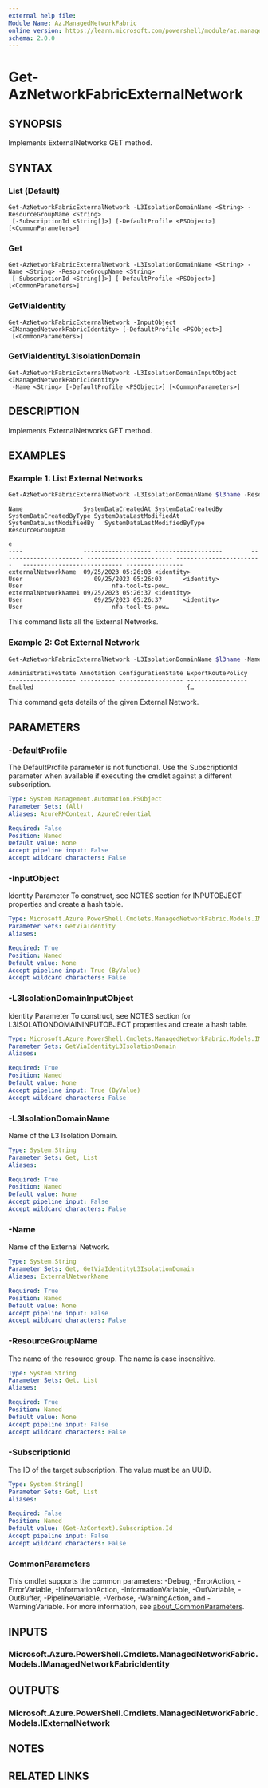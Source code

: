 ```yaml
---
external help file:
Module Name: Az.ManagedNetworkFabric
online version: https://learn.microsoft.com/powershell/module/az.managednetworkfabric/get-aznetworkfabricexternalnetwork
schema: 2.0.0
---
```


# Get-AzNetworkFabricExternalNetwork

## SYNOPSIS
Implements ExternalNetworks GET method.

## SYNTAX

### List (Default)
```
Get-AzNetworkFabricExternalNetwork -L3IsolationDomainName <String> -ResourceGroupName <String>
 [-SubscriptionId <String[]>] [-DefaultProfile <PSObject>] [<CommonParameters>]
```

### Get
```
Get-AzNetworkFabricExternalNetwork -L3IsolationDomainName <String> -Name <String> -ResourceGroupName <String>
 [-SubscriptionId <String[]>] [-DefaultProfile <PSObject>] [<CommonParameters>]
```

### GetViaIdentity
```
Get-AzNetworkFabricExternalNetwork -InputObject <IManagedNetworkFabricIdentity> [-DefaultProfile <PSObject>]
 [<CommonParameters>]
```

### GetViaIdentityL3IsolationDomain
```
Get-AzNetworkFabricExternalNetwork -L3IsolationDomainInputObject <IManagedNetworkFabricIdentity>
 -Name <String> [-DefaultProfile <PSObject>] [<CommonParameters>]
```

## DESCRIPTION
Implements ExternalNetworks GET method.

## EXAMPLES

### Example 1: List External Networks
```powershell
Get-AzNetworkFabricExternalNetwork -L3IsolationDomainName $l3name -ResourceGroupName $resourceGroupName
```

```output
Name                 SystemDataCreatedAt SystemDataCreatedBy        SystemDataCreatedByType SystemDataLastModifiedAt SystemDataLastModifiedBy   SystemDataLastModifiedByType ResourceGroupNam
                                                                                                                                                                             e
----                 ------------------- -------------------        ----------------------- ------------------------ ------------------------   ---------------------------- ----------------
externalNetworkName  09/25/2023 05:26:03 <identity>                 User                    09/25/2023 05:26:03      <identity>                User                         nfa-tool-ts-pow…
externalNetworkName1 09/25/2023 05:26:37 <identity>                 User                    09/25/2023 05:26:37      <identity>                User                         nfa-tool-ts-pow…
```

This command lists all the External Networks.

### Example 2: Get External Network
```powershell
Get-AzNetworkFabricExternalNetwork -L3IsolationDomainName $l3name -Name $name -ResourceGroupName $resourceGroupName
```

```output
AdministrativeState Annotation ConfigurationState ExportRoutePolicy
------------------- ---------- ------------------ -----------------
Enabled                                           {…
```

This command gets details of the given External Network.

## PARAMETERS

### -DefaultProfile
The DefaultProfile parameter is not functional.
Use the SubscriptionId parameter when available if executing the cmdlet against a different subscription.

```yaml
Type: System.Management.Automation.PSObject
Parameter Sets: (All)
Aliases: AzureRMContext, AzureCredential

Required: False
Position: Named
Default value: None
Accept pipeline input: False
Accept wildcard characters: False
```

### -InputObject
Identity Parameter
To construct, see NOTES section for INPUTOBJECT properties and create a hash table.

```yaml
Type: Microsoft.Azure.PowerShell.Cmdlets.ManagedNetworkFabric.Models.IManagedNetworkFabricIdentity
Parameter Sets: GetViaIdentity
Aliases:

Required: True
Position: Named
Default value: None
Accept pipeline input: True (ByValue)
Accept wildcard characters: False
```

### -L3IsolationDomainInputObject
Identity Parameter
To construct, see NOTES section for L3ISOLATIONDOMAININPUTOBJECT properties and create a hash table.

```yaml
Type: Microsoft.Azure.PowerShell.Cmdlets.ManagedNetworkFabric.Models.IManagedNetworkFabricIdentity
Parameter Sets: GetViaIdentityL3IsolationDomain
Aliases:

Required: True
Position: Named
Default value: None
Accept pipeline input: True (ByValue)
Accept wildcard characters: False
```

### -L3IsolationDomainName
Name of the L3 Isolation Domain.

```yaml
Type: System.String
Parameter Sets: Get, List
Aliases:

Required: True
Position: Named
Default value: None
Accept pipeline input: False
Accept wildcard characters: False
```

### -Name
Name of the External Network.

```yaml
Type: System.String
Parameter Sets: Get, GetViaIdentityL3IsolationDomain
Aliases: ExternalNetworkName

Required: True
Position: Named
Default value: None
Accept pipeline input: False
Accept wildcard characters: False
```

### -ResourceGroupName
The name of the resource group.
The name is case insensitive.

```yaml
Type: System.String
Parameter Sets: Get, List
Aliases:

Required: True
Position: Named
Default value: None
Accept pipeline input: False
Accept wildcard characters: False
```

### -SubscriptionId
The ID of the target subscription.
The value must be an UUID.

```yaml
Type: System.String[]
Parameter Sets: Get, List
Aliases:

Required: False
Position: Named
Default value: (Get-AzContext).Subscription.Id
Accept pipeline input: False
Accept wildcard characters: False
```

### CommonParameters
This cmdlet supports the common parameters: -Debug, -ErrorAction, -ErrorVariable, -InformationAction, -InformationVariable, -OutVariable, -OutBuffer, -PipelineVariable, -Verbose, -WarningAction, and -WarningVariable. For more information, see [about_CommonParameters](http://go.microsoft.com/fwlink/?LinkID=113216).

## INPUTS

### Microsoft.Azure.PowerShell.Cmdlets.ManagedNetworkFabric.Models.IManagedNetworkFabricIdentity

## OUTPUTS

### Microsoft.Azure.PowerShell.Cmdlets.ManagedNetworkFabric.Models.IExternalNetwork

## NOTES

## RELATED LINKS

